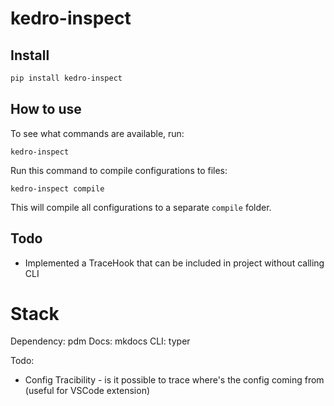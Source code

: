 # kedro-inspect

## Install

``` sh
pip install kedro-inspect
```


## How to use

To see what commands are available, run:
```
kedro-inspect
```

Run this command to compile configurations to files:
```
kedro-inspect compile
```
This will compile all configurations to a separate `compile` folder.


## Todo
- Implemented a TraceHook that can be included in project without calling CLI

# Stack
Dependency: pdm
Docs: mkdocs
CLI: typer

Todo:
- Config Tracibility - is it possible to trace where's the config coming from (useful for VSCode extension)
